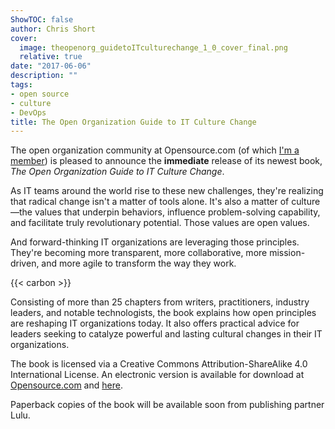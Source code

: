 ```yaml
---
ShowTOC: false
author: Chris Short
cover:
  image: theopenorg_guidetoITculturechange_1_0_cover_final.png
  relative: true
date: "2017-06-06"
description: ""
tags:
- open source
- culture
- DevOps
title: The Open Organization Guide to IT Culture Change
---
```


The open organization community at Opensource.com (of which [I'm a member](https://opensource.com/users/chrisshort)) is pleased to announce the **immediate** release of its newest book, *The Open Organization Guide to IT Culture Change*.


As IT teams around the world rise to these new challenges, they're realizing that radical change isn't a matter of tools alone. It's also a matter of culture—the values that underpin behaviors, influence problem-solving capability, and facilitate truly revolutionary potential. Those values are open values.

And forward-thinking IT organizations are leveraging those principles. They're becoming more transparent, more collaborative, more mission-driven, and more agile to transform the way they work.

{{< carbon >}}

Consisting of more than 25 chapters from writers, practitioners, industry leaders, and notable technologists, the book explains how open principles are reshaping IT organizations today. It also offers practical advice for leaders seeking to catalyze powerful and lasting cultural changes in their IT organizations.

The book is licensed via a Creative Commons Attribution-ShareAlike 4.0 International License. An electronic version is available for download at [Opensource.com](https://opensource.com/open-organization/resources/culture-change) and [here](https://cdn.chrisshort.net/chrisshort/open_org_it_culture.pdf).

Paperback copies of the book will be available soon from publishing partner Lulu.
